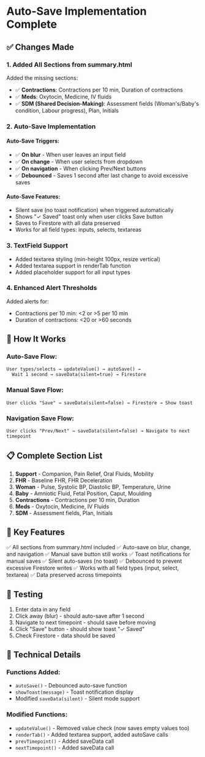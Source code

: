 # Auto-Save Implementation Complete

## ✅ Changes Made

### 1. **Added All Sections from summary.html**

Added the missing sections:
- ✅ **Contractions**: Contractions per 10 min, Duration of contractions
- ✅ **Meds**: Oxytocin, Medicine, IV fluids
- ✅ **SDM (Shared Decision-Making)**: Assessment fields (Woman's/Baby's condition, Labour progress), Plan, Initials

### 2. **Auto-Save Implementation**

#### Auto-Save Triggers:
- ✅ **On blur** - When user leaves an input field
- ✅ **On change** - When user selects from dropdown
- ✅ **On navigation** - When clicking Prev/Next buttons
- ✅ **Debounced** - Saves 1 second after last change to avoid excessive saves

#### Auto-Save Features:
- Silent save (no toast notification) when triggered automatically
- Shows "✓ Saved" toast only when user clicks Save button
- Saves to Firestore with all data preserved
- Works for all field types: inputs, selects, textareas

### 3. **TextField Support**

- Added textarea styling (min-height 100px, resize vertical)
- Added textarea support in renderTab function
- Added placeholder support for all input types

### 4. **Enhanced Alert Thresholds**

Added alerts for:
- Contractions per 10 min: <2 or >5 per 10 min
- Duration of contractions: <20 or >60 seconds

## 🔄 How It Works

### Auto-Save Flow:
```
User types/selects → updateValue() → autoSave() → 
  Wait 1 second → saveData(silent=true) → Firestore
```

### Manual Save Flow:
```
User clicks "Save" → saveData(silent=false) → Firestore → Show toast
```

### Navigation Save Flow:
```
User clicks "Prev/Next" → saveData(silent=false) → Navigate to next timepoint
```

## 📋 Complete Section List

1. **Support** - Companion, Pain Relief, Oral Fluids, Mobility
2. **FHR** - Baseline FHR, FHR Deceleration
3. **Woman** - Pulse, Systolic BP, Diastolic BP, Temperature, Urine
4. **Baby** - Amniotic Fluid, Fetal Position, Caput, Moulding
5. **Contractions** - Contractions per 10 min, Duration
6. **Meds** - Oxytocin, Medicine, IV Fluids
7. **SDM** - Assessment fields, Plan, Initials

## 🎯 Key Features

✅ All sections from summary.html included
✅ Auto-save on blur, change, and navigation
✅ Manual save button still works
✅ Toast notifications for manual saves
✅ Silent auto-saves (no toast)
✅ Debounced to prevent excessive Firestore writes
✅ Works with all field types (input, select, textarea)
✅ Data preserved across timepoints

## 🚀 Testing

1. Enter data in any field
2. Click away (blur) - should auto-save after 1 second
3. Navigate to next timepoint - should save before moving
4. Click "Save" button - should show toast "✓ Saved"
5. Check Firestore - data should be saved

## 📝 Technical Details

### Functions Added:
- `autoSave()` - Debounced auto-save function
- `showToast(message)` - Toast notification display
- Modified `saveData(silent)` - Silent mode support

### Modified Functions:
- `updateValue()` - Removed value check (now saves empty values too)
- `renderTab()` - Added textarea support, added autoSave calls
- `prevTimepoint()` - Added saveData call
- `nextTimepoint()` - Added saveData call

